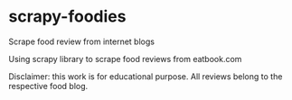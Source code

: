 # scrapy-foodies
Scrape food review from internet blogs

Using scrapy library to scrape food reviews from eatbook.com

Disclaimer: this work is for educational purpose. All reviews belong to the respective food blog. 
